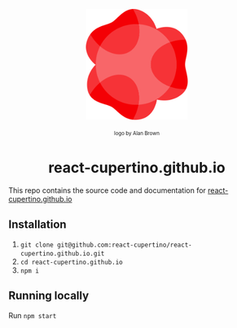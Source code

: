 <p align="center">
  <img src="https://github.com/react-cupertino/react-cupertino.github.io/blob/develop/src/assets/logo.svg" alt="logo" width="200"/>
  <p align="center"><sub><sup>logo by Alan Brown</sup></sub></p>
</p>

<h1 align="center">react-cupertino.github.io</h1>
This repo contains the source code and documentation for <a href="https://react-cupertino.github.io">react-cupertino.github.io</a>

## Installation
1. `git clone git@github.com:react-cupertino/react-cupertino.github.io.git`
1. `cd react-cupertino.github.io`
1. `npm i`

## Running locally
Run `npm start`
